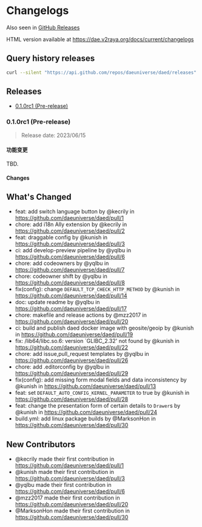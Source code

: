 
# Changelogs

Also seen in [GitHub Releases](https://github.com/daeuniverse/dae/releases)

HTML version available at https://dae.v2raya.org/docs/current/changelogs

## Query history releases

```bash
curl --silent "https://api.github.com/repos/daeuniverse/daed/releases" | jq -r '.[] | {tag_name,created_at,prerelease}'
```

## Releases

- [0.1.0rc1 (Pre-release)](#010-pre-release)

### 0.1.0rc1 (Pre-release)

> Release date: 2023/06/15

#### 功能变更

TBD.

#### Changes

## What's Changed

* feat: add switch language button by @kecrily in https://github.com/daeuniverse/daed/pull/1
* chore: add i18n Ally extension by @kecrily in https://github.com/daeuniverse/daed/pull/2
* feat: draggable config by @kunish in https://github.com/daeuniverse/daed/pull/3
* ci: add develop-preview pipeline by @yqlbu in https://github.com/daeuniverse/daed/pull/6
* chore: add codeowners by @yqlbu in https://github.com/daeuniverse/daed/pull/7
* chore: codeowner shift by @yqlbu in https://github.com/daeuniverse/daed/pull/8
* fix(config): change `DEFAULT_TCP_CHECK_HTTP_METHOD` by @kunish in https://github.com/daeuniverse/daed/pull/14
* doc: update readme by @yqlbu in https://github.com/daeuniverse/daed/pull/17
* chore: makefile and release actions by @mzz2017 in https://github.com/daeuniverse/daed/pull/20
* ci: build and publish daed docker image with geosite/geoip by @kunish in https://github.com/daeuniverse/daed/pull/19
* fix: /lib64/libc.so.6: version `GLIBC_2.32' not found by @kunish in https://github.com/daeuniverse/daed/pull/22
* chore: add issue,pull_request templates by @yqlbu in https://github.com/daeuniverse/daed/pull/26
* chore: add .editorconfig by @yqlbu in https://github.com/daeuniverse/daed/pull/29
* fix(config): add missing form modal fields and data inconsistency by @kunish in https://github.com/daeuniverse/daed/pull/13
* feat: set `DEFAULT_AUTO_CONFIG_KERNEL_PARAMETER` to true by @kunish in https://github.com/daeuniverse/daed/pull/28
* feat: change the presentation form of certain details to `Drawer`s by @kunish in https://github.com/daeuniverse/daed/pull/24
* build.yml: add linux package builds by @MarksonHon in https://github.com/daeuniverse/daed/pull/30

## New Contributors

* @kecrily made their first contribution in https://github.com/daeuniverse/daed/pull/1
* @kunish made their first contribution in https://github.com/daeuniverse/daed/pull/3
* @yqlbu made their first contribution in https://github.com/daeuniverse/daed/pull/6
* @mzz2017 made their first contribution in https://github.com/daeuniverse/daed/pull/20
* @MarksonHon made their first contribution in https://github.com/daeuniverse/daed/pull/30
